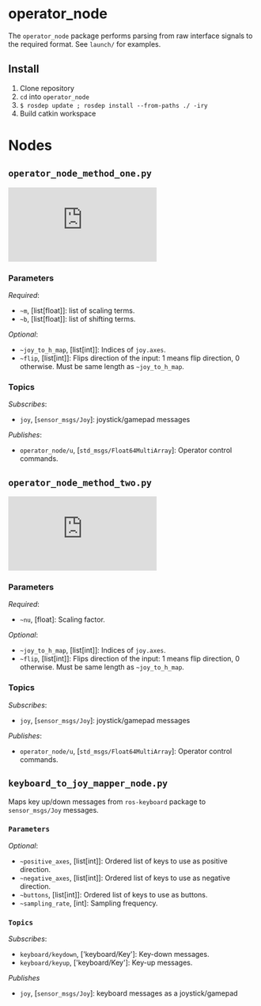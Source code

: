 # operator_node

The `operator_node` package performs parsing from raw interface signals to the
required format. See `launch/` for examples.

## Install

1. Clone repository
1. `cd` into `operator_node`
1. `$ rosdep update ; rosdep install --from-paths ./ -iry`
1. Build catkin workspace

# Nodes

## `operator_node_method_one.py`

![equation](https://latex.codecogs.com/gif.latex?f%28h%29%20%3D%20%5Ctext%7Bdiag%7D%28m%29%20&plus;%20b)

### Parameters

_Required_:
* `~m`, [list[float]]: list of scaling terms.
* `~b`, [list[float]]: list of shifting terms.

_Optional_:
* `~joy_to_h_map`, [list[int]]: Indices of `joy.axes`.
* `~flip`, [list[int]]: Flips direction of the input: 1 means flip direction, 0 otherwise. Must be same length as `~joy_to_h_map`.

### Topics

_Subscribes_:
* `joy`, [`sensor_msgs/Joy`]: joystick/gamepad messages

_Publishes_:
* `operator_node/u`, [`std_msgs/Float64MultiArray`]: Operator control commands.

## `operator_node_method_two.py`

![equation](https://latex.codecogs.com/gif.latex?f%28h%29%20%3D%20%5Cnu%5Cfrac%7B%5Cmin%280%2C%201%29h%7D%7B%5C%7Ch%5C%7C%7D)

### Parameters

_Required_:
* `~nu`, [float]: Scaling factor.

_Optional_:
* `~joy_to_h_map`, [list[int]]: Indices of `joy.axes`.
* `~flip`, [list[int]]: Flips direction of the input: 1 means flip direction, 0 otherwise. Must be same length as `~joy_to_h_map`.

### Topics

_Subscribes_:
* `joy`, [`sensor_msgs/Joy`]: joystick/gamepad messages

_Publishes_:
* `operator_node/u`, [`std_msgs/Float64MultiArray`]: Operator control commands.

## `keyboard_to_joy_mapper_node.py`

Maps key up/down messages from `ros-keyboard` package to `sensor_msgs/Joy`
messages.

### `Parameters`

_Optional_:
* `~positive_axes`, [list[int]]: Ordered list of keys to use as positive direction.
* `~negative_axes`, [list[int]]: Ordered list of keys to use as negative direction.
* `~buttons`, [list[int]]: Ordered list of keys to use as buttons.
* `~sampling_rate`, [int]: Sampling frequency.

### `Topics`

_Subscribes_:
* `keyboard/keydown`, ['keyboard/Key']: Key-down messages.
* `keyboard/keyup`, ['keyboard/Key']: Key-up messages.

_Publishes_
* `joy`, [`sensor_msgs/Joy`]: keyboard messages as a joystick/gamepad
